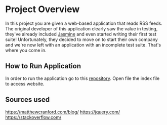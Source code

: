 # Project Overview

In this project you are given a web-based application that reads RSS feeds. The original developer of this application clearly saw the value in testing, they've already included [Jasmine](http://jasmine.github.io/) and even started writing their first test suite! Unfortunately, they decided to move on to start their own company and we're now left with an application with an incomplete test suite. That's where you come in.


## How to Run Application 

In order to run the application go to this [repository](https://github.com/knguy2n/Udacity-Jasmine-Test-Suite-Project).
Open file the index file to access website.


## Sources used
https://matthewcranford.com/blog/
https://jquery.com/
https://stackoverflow.com/